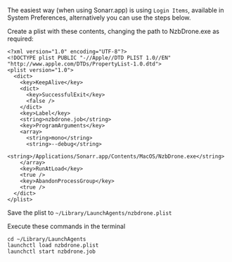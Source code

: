 The easiest way (when using Sonarr.app) is using `Login Items`, available in System Preferences, alternatively you can use the steps below.

Create a plist with these contents, changing the path to NzbDrone.exe as required:

```
<?xml version="1.0" encoding="UTF-8"?>
<!DOCTYPE plist PUBLIC "-//Apple//DTD PLIST 1.0//EN" "http://www.apple.com/DTDs/PropertyList-1.0.dtd">
<plist version="1.0">
  <dict>
    <key>KeepAlive</key>
    <dict>
      <key>SuccessfulExit</key>
      <false />
    </dict>
    <key>Label</key>
    <string>nzbdrone.job</string>
    <key>ProgramArguments</key>
    <array>
      <string>mono</string>
      <string>--debug</string>
      <string>/Applications/Sonarr.app/Contents/MacOS/NzbDrone.exe</string>
    </array>
    <key>RunAtLoad</key>
    <true />
    <key>AbandonProcessGroup</key>
    <true />
  </dict>
</plist>
```

Save the plist to `~/Library/LaunchAgents/nzbdrone.plist`

Execute these commands in the terminal

```
cd ~/Library/LaunchAgents
launchctl load nzbdrone.plist
launchctl start nzbdrone.job
```
